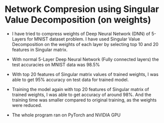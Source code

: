 # Network Compresion using Singular Value Decomposition (on weights)

+ I have tried to compress weights of Deep Neural Network (DNN) of 5-Layers for MNIST dataset problem. I have used Singular Value Decomposition on the weights of each layer by selecting top 10 and 20 features in Singular matrix.

+ With normal 5-Layer Deep Neural Network (Fully connected layers) the test accuracies on MNIST data was 98.5%

+ With top 20 features of Singular matrix values of trained weights, I was able to get 95% accuracy on test data for trained model.

+ Training the model again with top 20 features of Singular matrix of trained weights, I was able to get accuracy of around 98%. And the training time was smaller compared to original training, as the weights were reduced.

+ The whole program ran on PyTorch and NVIDIA GPU
